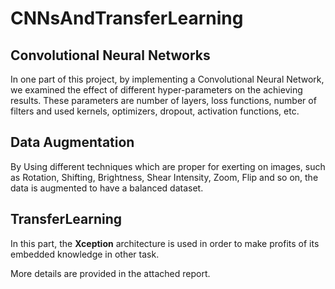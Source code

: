 # CNNsAndTransferLearning

## Convolutional Neural Networks
In one part of this project, by implementing a Convolutional Neural Network, we examined the effect of different hyper-parameters on the achieving results. These parameters are number of layers, loss functions, number of filters and used kernels, optimizers, dropout, activation functions, etc.

## Data Augmentation
By Using different techniques which are proper for exerting on images, such as Rotation, Shifting, Brightness, Shear Intensity, Zoom, Flip and so on, the data is augmented to have a balanced dataset.

## TransferLearning
In this part, the **Xception** architecture is used in order to make profits of its embedded knowledge in other task. 

More details are provided in the attached report.
